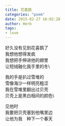 ```yaml
---
title: 花喜鹊
categories: "poem"
date: 2015-02-27 16:02:28
author: Herb
tags:
- love
---
```

好久没有见到花喜鹊了\
我想他想得发疯\
我想把手伸进他的翅里\
让短绒融化我手里的冬\

我的手是扒过雪堆的\
雪像海沙一样明亮粗涩\
我在雪堆里翻出过贝壳\
贝壳上是黑白相间的颜色\

见他时\
我要把贝壳塞到他嘴里边\
让他为我　种下一个春天